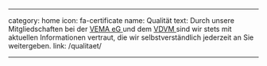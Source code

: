 ---

category: home
icon: fa-certificate
name: Qualität
text: Durch unsere Mitgliedschaften bei der <a href="http://www.vema-eg.de/" target="blank">VEMA eG <i class="fa fa-fw fa-external-link"></i></a> und dem <a href="http://www.vdvm.de/" target="blank">VDVM <i class="fa fa-fw fa-external-link"></i></a> sind wir stets mit aktuellen Informationen vertraut, die wir selbstverständlich jederzeit an Sie weitergeben.
link: /qualitaet/

---
